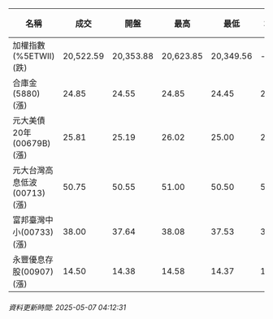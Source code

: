 | 名稱 | 成交 | 開盤 | 最高 | 最低 | 均價 | 成交金額(億) | 昨收 | 漲跌幅 | 漲跌 | 總量 | 昨量 | 振幅 |
| -------- | -------- | -------- | -------- |-------- | -------- | -------- |-------- |-------- |-------- | -------- | -------- |-------- |
|加權指數(%5ETWII) (跌)|20,522.59|20,353.88|20,623.85|20,349.56|-|3,033.45|20,532.99|0.05%|10.40|5,708,333|0|1.34%|
|合庫金(5880) (漲)|24.85|24.55|24.85|24.45|24.75|3.73|24.45|1.64%|0.40|15,073|22,237|1.64%|
|元大美債20年(00679B) (漲)|25.81|25.19|26.02|25.00|25.72|37.28|25.57|0.94%|0.24|144,953|101,682|3.99%|
|元大台灣高息低波(00713) (漲)|50.75|50.55|51.00|50.50|50.80|7.33|50.55|0.40%|0.20|14,435|14,009|0.99%|
|富邦臺灣中小(00733) (漲)|38.00|37.64|38.08|37.53|37.84|0.601|37.73|0.72%|0.27|1,588|921|1.46%|
|永豐優息存股(00907) (漲)|14.50|14.38|14.58|14.37|14.49|0.347|14.33|1.19%|0.17|2,390|4,842|1.47%|
###### 資料更新時間: 2025-05-07 04:12:31